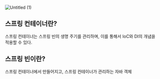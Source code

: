 ![Untitled (1)](https://user-images.githubusercontent.com/52596617/153753615-5bd95be1-0b83-4676-a4e3-a47e29cd234b.png)

## 스프링 컨테이너란?

스프링 컨테이너는 스프링 빈의 생명 주기를 관리하며, 이를 통해서 IoC와 DI의 개념을 적용할 수 있다.

## 스프링 빈이란?

스프링 컨테이너에서 만들어지고, 스프링 컨테이너가 관리하는 자바 객체
